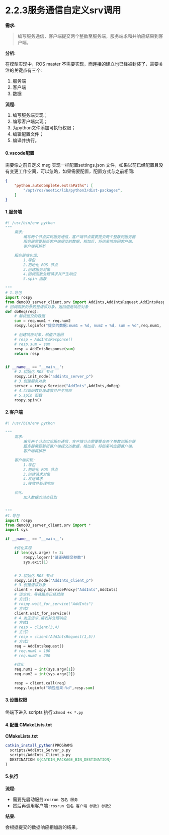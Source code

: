 # 2.2.3服务通信自定义srv调用

**需求:**

> 编写服务通信，客户端提交两个整数至服务端，服务端求和并响应结果到客户端。

**分析:**

在模型实现中，ROS master 不需要实现，而连接的建立也已经被封装了，需要关注的关键点有三个:

1. 服务端
2. 客户端
3. 数据

**流程:**

1. 编写服务端实现；
2. 编写客户端实现；
3. 为python文件添加可执行权限；
4. 编辑配置文件；
5. 编译并执行。

#### 0.vscode配置

需要像之前自定义 msg 实现一样配置settings.json 文件，如果以前已经配置且没有变更工作空间，可以忽略，如果需要配置，配置方式与之前相同:

```json
{
    "python.autoComplete.extraPaths": [
        "/opt/ros/noetic/lib/python3/dist-packages",
    ]
}
```

#### 1.服务端

```py
#! /usr/bin/env python
"""
    需求: 
        编写两个节点实现服务通信，客户端节点需要提交两个整数到服务器
        服务器需要解析客户端提交的数据，相加后，将结果响应回客户端，
        客户端再解析

    服务器端实现:
        1.导包
        2.初始化 ROS 节点
        3.创建服务对象
        4.回调函数处理请求并产生响应
        5.spin 函数

"""
# 1.导包
import rospy
from demo03_server_client.srv import AddInts,AddIntsRequest,AddIntsResponse
# 回调函数的参数是请求对象，返回值是响应对象
def doReq(req):
    # 解析提交的数据
    sum = req.num1 + req.num2
    rospy.loginfo("提交的数据:num1 = %d, num2 = %d, sum = %d",req.num1, req.num2, sum)

    # 创建响应对象，赋值并返回
    # resp = AddIntsResponse()
    # resp.sum = sum
    resp = AddIntsResponse(sum)
    return resp


if __name__ == "__main__":
    # 2.初始化 ROS 节点
    rospy.init_node("addints_server_p")
    # 3.创建服务对象
    server = rospy.Service("AddInts",AddInts,doReq)
    # 4.回调函数处理请求并产生响应
    # 5.spin 函数
    rospy.spin()
```

#### 2.客户端

```py
#! /usr/bin/env python

"""
    需求: 
        编写两个节点实现服务通信，客户端节点需要提交两个整数到服务器
        服务器需要解析客户端提交的数据，相加后，将结果响应回客户端，
        客户端再解析

    客户端实现:
        1.导包
        2.初始化 ROS 节点
        3.创建请求对象
        4.发送请求
        5.接收并处理响应

    优化:
        加入数据的动态获取


"""
#1.导包
import rospy
from demo03_server_client.srv import *
import sys

if __name__ == "__main__":

    #优化实现
    if len(sys.argv) != 3:
        rospy.logerr("请正确提交参数")
        sys.exit(1)


    # 2.初始化 ROS 节点
    rospy.init_node("AddInts_Client_p")
    # 3.创建请求对象
    client = rospy.ServiceProxy("AddInts",AddInts)
    # 请求前，等待服务已经就绪
    # 方式1:
    # rospy.wait_for_service("AddInts")
    # 方式2
    client.wait_for_service()
    # 4.发送请求,接收并处理响应
    # 方式1
    # resp = client(3,4)
    # 方式2
    # resp = client(AddIntsRequest(1,5))
    # 方式3
    req = AddIntsRequest()
    # req.num1 = 100
    # req.num2 = 200 

    #优化
    req.num1 = int(sys.argv[1])
    req.num2 = int(sys.argv[2]) 

    resp = client.call(req)
    rospy.loginfo("响应结果:%d",resp.sum)
```

#### 3.设置权限

终端下进入 scripts 执行:`chmod +x *.py`

#### 4.配置 CMakeLists.txt

**CMakeLists.txt**

```cmake
catkin_install_python(PROGRAMS
  scripts/AddInts_Server_p.py 
  scripts/AddInts_Client_p.py
  DESTINATION ${CATKIN_PACKAGE_BIN_DESTINATION}
)
```

#### 5.执行

**流程:**

- 需要先启动服务:`rosrun 包名 服务`
- 然后再调用客户端 :`rosrun 包名 客户端 参数1 参数2`

**结果:**

会根据提交的数据响应相加后的结果。